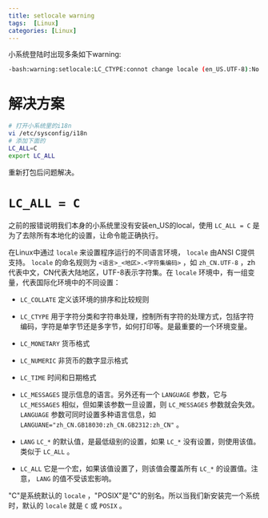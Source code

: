 ```yaml
---
title: setlocale warning
tags:  [Linux]
categories: [Linux]
---
```


小系统登陆时出现多条如下warning:

```bash
-bash:warning:setlocale:LC_CTYPE:connot change locale (en_US.UTF-8):No such file or directory
```

<!-- more -->

# 解决方案

```bash
# 打开小系统里的i18n
vi /etc/sysconfig/i18n
# 添加下面的
LC_ALL=C
export LC_ALL
```

重新打包后问题解决。

# ``LC_ALL = C``

之前的报错说明我们本身的小系统里没有安装en_US的local，使用 ``LC_ALL = C`` 是为了去除所有本地化的设置，让命令能正确执行。

在Linux中通过 ``locale`` 来设置程序运行的不同语言环境， ``locale`` 由ANSI C提供支持。 ``locale`` 的命名规则为 ``<语言>_<地区>.<字符集编码>`` ，如 ``zh_CN.UTF-8`` ，zh代表中文，CN代表大陆地区，UTF-8表示字符集。在 ``locale`` 环境中，有一组变量，代表国际化环境中的不同设置：

*  ``LC_COLLATE``
定义该环境的排序和比较规则

*  ``LC_CTYPE``
用于字符分类和字符串处理，控制所有字符的处理方式，包括字符编码，字符是单字节还是多字节，如何打印等。是最重要的一个环境变量。

*  ``LC_MONETARY``
货币格式

*  ``LC_NUMERIC``
非货币的数字显示格式

*  ``LC_TIME``
时间和日期格式

*  ``LC_MESSAGES`` 
提示信息的语言。另外还有一个 ``LANGUAGE`` 参数，它与 ``LC_MESSAGES`` 相似，但如果该参数一旦设置，则 ``LC_MESSAGES`` 参数就会失效。 ``LANGUAGE`` 参数可同时设置多种语言信息，如 ``LANGUANE="zh_CN.GB18030:zh_CN.GB2312:zh_CN"`` 。

*  ``LANG``
 ``LC_*`` 的默认值，是最低级别的设置，如果 ``LC_*`` 没有设置，则使用该值。类似于 ``LC_ALL`` 。

*  ``LC_ALL`` 
它是一个宏，如果该值设置了，则该值会覆盖所有 ``LC_*`` 的设置值。注意， ``LANG`` 的值不受该宏影响。

"C"是系统默认的 ``locale`` ，"POSIX"是"C"的别名。所以当我们新安装完一个系统时，默认的 ``locale`` 就是 ``C`` 或 ``POSIX`` 。

